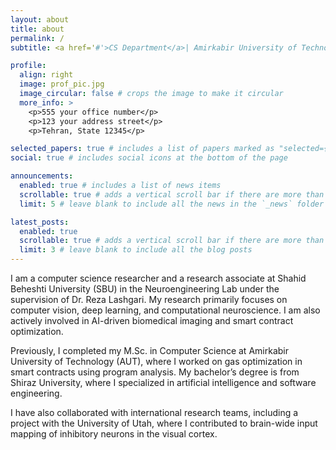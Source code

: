 ```yaml
---
layout: about
title: about
permalink: /
subtitle: <a href='#'>CS Department</a>| Amirkabir University of Technology.

profile:
  align: right
  image: prof_pic.jpg
  image_circular: false # crops the image to make it circular
  more_info: >
    <p>555 your office number</p>
    <p>123 your address street</p>
    <p>Tehran, State 12345</p>

selected_papers: true # includes a list of papers marked as "selected={true}"
social: true # includes social icons at the bottom of the page

announcements:
  enabled: true # includes a list of news items
  scrollable: true # adds a vertical scroll bar if there are more than 3 news items
  limit: 5 # leave blank to include all the news in the `_news` folder

latest_posts:
  enabled: true
  scrollable: true # adds a vertical scroll bar if there are more than 3 new posts items
  limit: 3 # leave blank to include all the blog posts
---
```


I am a computer science researcher and a research associate at Shahid Beheshti University (SBU) in the Neuroengineering Lab under the supervision of Dr. Reza Lashgari. My research primarily focuses on computer vision, deep learning, and computational neuroscience. I am also actively involved in AI-driven biomedical imaging and smart contract optimization.

Previously, I completed my M.Sc. in Computer Science at Amirkabir University of Technology (AUT), where I worked on gas optimization in smart contracts using program analysis. My bachelor’s degree is from Shiraz University, where I specialized in artificial intelligence and software engineering.

I have also collaborated with international research teams, including a project with the University of Utah, where I contributed to brain-wide input mapping of inhibitory neurons in the visual cortex.